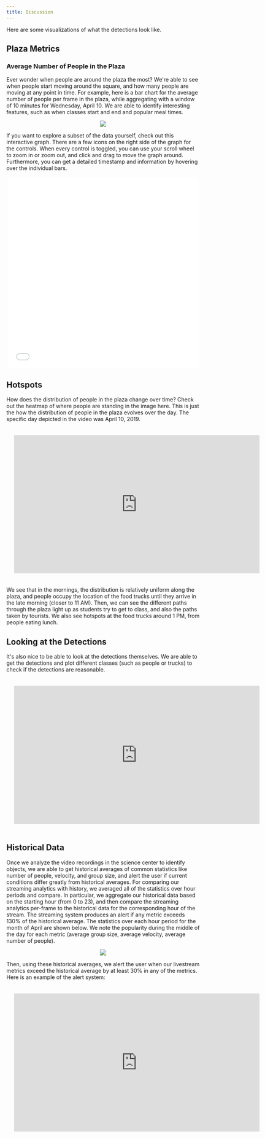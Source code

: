 ```yaml
---
title: Discussion
---
```

Here are some visualizations of what the detections look like.

## Plaza Metrics

### Average Number of People in the Plaza

Ever wonder when people are around the plaza the most?
We're able to see when people start moving around the square, and how many
people are moving at any point in time.
For example, here is a bar chart for the average number of people per frame in the plaza,
while aggregating with a window of 10 minutes for Wednesday, April 10.
We are able to identify interesting features, such as when classes start and end and popular meal times.

<p align="center"> 
<img src="images/classtimes2.png">
</p>

If you want to explore a subset of the data yourself,
check out this interactive graph.
There are a few icons on the right side of the graph for the controls.
When every control is toggled, you can use your scroll wheel to zoom in
or zoom out, and click and drag to move the graph around.
Furthermore, you can get a detailed timestamp and information by hovering
over the individual bars.

<iframe src="interactive_analytics_graph.html"
        sandbox="allow-same-origin allow-scripts"
        width="750"
        height="500"
        align="center"
        scrolling="no"
        seamless="seamless"
        frameborder="0" style="display: block; margin-left: auto; margin-right: auto; width: 500">
</iframe>

## Hotspots

How does the distribution of people in the plaza change over time?
Check out the heatmap of where people are standing in the image here.
This is just the how the distribution of people in the plaza evolves
over the day.
The specific day depicted in the video was April 10, 2019.

<iframe width="640" height="360" src="https://www.youtube.com/embed/JhHHnR9V0NI"
        frameborder="0"
        allow="accelerometer; autoplay; encrypted-media; gyroscope; picture-in-picture" allowfullscreen
        class="youtube"
        style="padding:20px;"></iframe>

We see that in the mornings, the distribution is relatively uniform along
the plaza, and people occupy the location of the food trucks until they arrive in the late morning (closer to 11 AM). Then, we can see the different paths through the plaza light up as
students try to get to class, and also the paths taken by tourists.
We also see hotspots at the food trucks around 1 PM, from people eating
lunch.

## Looking at the Detections

It's also nice to be able to look at the detections themselves.
We are able to get the detections and plot different classes (such as people or trucks) to check if the
detections are reasonable.

<iframe width="640" height="360" src="https://www.youtube.com/embed/eN9tTVJ9J2c"
        frameborder="0"
        allow="accelerometer; autoplay; encrypted-media; gyroscope; picture-in-picture" allowfullscreen class="youtube"
        style="padding:20px;"></iframe>

## Historical Data

Once we analyze the video recordings in the science center to identify objects, we are able to
get historical averages of common statistics like number of people, velocity,
and group size, and alert the user if current conditions differ greatly
from historical averages.
For comparing our streaming analytics with history, we averaged all of the
statistics over hour periods and compare. In particular, we aggregate our historical data based on the starting hour (from 0 to 23), and then compare the streaming analytics per-frame to the historical data for the corresponding hour of the stream. The streaming system produces an alert if any metric exceeds 130% of the historical average.
The statistics over each hour period for the month of April are shown below. We note the popularity during the middle of the day for each metric (average group size, average velocity, average number of people).

<p align="center"> 
<img src="images/perframeanalytics.png">
</p>

Then, using these historical averages, we alert the user when our livestream metrics exceed the historical average by at least 30% in any of the metrics. 
Here is an example of the alert system:

<iframe width="640" height="360" src="https://www.youtube.com/embed/HT1Xs0Hrt_M"
        frameborder="0"
        allow="accelerometer; autoplay; encrypted-media; gyroscope; picture-in-picture" allowfullscreen class="youtube"
        style="padding:20px;"></iframe>
